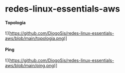# redes-linux-essentials-aws

#### Topologia
![(https://github.com/DiogoSis/redes-linux-essentials-aws/blob/main/topologia.png)]

#### Ping

![(https://github.com/DiogoSis/redes-linux-essentials-aws/blob/main/ping.png)]

